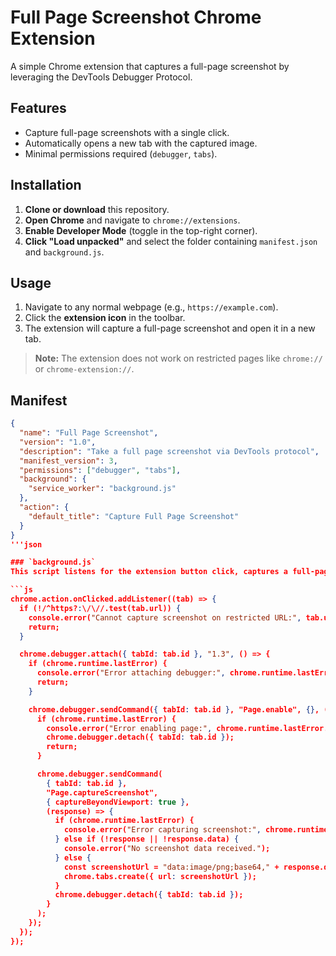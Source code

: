 # Full Page Screenshot Chrome Extension

A simple Chrome extension that captures a full-page screenshot by leveraging the DevTools Debugger Protocol.

## Features
- Capture full-page screenshots with a single click.
- Automatically opens a new tab with the captured image.
- Minimal permissions required (`debugger`, `tabs`).

## Installation

1. **Clone or download** this repository.
2. **Open Chrome** and navigate to `chrome://extensions`.
3. **Enable Developer Mode** (toggle in the top-right corner).
4. **Click "Load unpacked"** and select the folder containing `manifest.json` and `background.js`.

## Usage

1. Navigate to any normal webpage (e.g., `https://example.com`).
2. Click the **extension icon** in the toolbar.
3. The extension will capture a full-page screenshot and open it in a new tab.

> **Note:** The extension does not work on restricted pages like `chrome://` or `chrome-extension://`.

## Manifest
```json
{
  "name": "Full Page Screenshot",
  "version": "1.0",
  "description": "Take a full page screenshot via DevTools protocol",
  "manifest_version": 3,
  "permissions": ["debugger", "tabs"],
  "background": {
    "service_worker": "background.js"
  },
  "action": {
    "default_title": "Capture Full Page Screenshot"
  }
}
'''json

### `background.js`
This script listens for the extension button click, captures a full-page screenshot using Chrome's debugging protocol, and opens the image in a new tab.

```js
chrome.action.onClicked.addListener((tab) => {
  if (!/^https?:\/\//.test(tab.url)) {
    console.error("Cannot capture screenshot on restricted URL:", tab.url);
    return;
  }

  chrome.debugger.attach({ tabId: tab.id }, "1.3", () => {
    if (chrome.runtime.lastError) {
      console.error("Error attaching debugger:", chrome.runtime.lastError.message);
      return;
    }

    chrome.debugger.sendCommand({ tabId: tab.id }, "Page.enable", {}, () => {
      if (chrome.runtime.lastError) {
        console.error("Error enabling page:", chrome.runtime.lastError.message);
        chrome.debugger.detach({ tabId: tab.id });
        return;
      }

      chrome.debugger.sendCommand(
        { tabId: tab.id },
        "Page.captureScreenshot",
        { captureBeyondViewport: true },
        (response) => {
          if (chrome.runtime.lastError) {
            console.error("Error capturing screenshot:", chrome.runtime.lastError.message);
          } else if (!response || !response.data) {
            console.error("No screenshot data received.");
          } else {
            const screenshotUrl = "data:image/png;base64," + response.data;
            chrome.tabs.create({ url: screenshotUrl });
          }
          chrome.debugger.detach({ tabId: tab.id });
        }
      );
    });
  });
});


